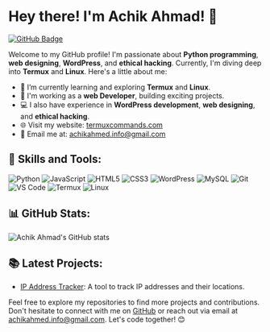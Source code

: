 # Hey there! I'm Achik Ahmad! 👋

[![GitHub Badge](https://img.shields.io/badge/-Achik_Ahmad-black?style=for-the-badge&logo=github&logoColor=white&link=https://github.com/Achik-Ahmed)](https://github.com/Achik-Ahmed)

Welcome to my GitHub profile! I'm passionate about **Python programming**, **web designing**, **WordPress**, and **ethical hacking**. Currently, I'm diving deep into **Termux** and **Linux**. Here's a little about me:

- 🌱 I’m currently learning and exploring **Termux** and **Linux**.
- 💼 I'm working as a **web Developer**, building exciting projects.
- 💻 I also have experience in **WordPress development**, **web designing**, and **ethical hacking**.
- 🌐 Visit my website: [termuxcommands.com](https://www.termuxcommands.com)
- 📧 Email me at: [achikahmed.info@gmail.com](mailto:achikahmed.info@gmail.com)

## 🚀 Skills and Tools:
<div align="left">
  
![Python](https://img.shields.io/badge/-Python-blue?style=for-the-badge&logo=python&logoColor=white&labelColor=306998)
![JavaScript](https://img.shields.io/badge/-JavaScript-yellow?style=for-the-badge&logo=javascript&logoColor=white&labelColor=f7df1e)
![HTML5](https://img.shields.io/badge/-HTML5-orange?style=for-the-badge&logo=html5&logoColor=white&labelColor=e34c26)
![CSS3](https://img.shields.io/badge/-CSS3-blue?style=for-the-badge&logo=css3&logoColor=white&labelColor=1572b6)
![WordPress](https://img.shields.io/badge/-WordPress-blue?style=for-the-badge&logo=wordpress&logoColor=white&labelColor=21759b&logoWidth=40&logoHeight=40)
![MySQL](https://img.shields.io/badge/-MySQL-blue?style=for-the-badge&logo=mysql&logoColor=white&labelColor=4479a1)
![Git](https://img.shields.io/badge/-Git-black?style=for-the-badge&logo=git&logoColor=white&labelColor=f05032)
![VS Code](https://img.shields.io/badge/-VS_Code-blue?style=for-the-badge&logo=visual-studio-code&logoColor=white&labelColor=007acc)
![Termux](https://img.shields.io/badge/-Termux-green?style=for-the-badge&logo=gnu-bash&logoColor=white&labelColor=black)
![Linux](https://img.shields.io/badge/-Linux-yellow?style=for-the-badge&logo=linux&logoColor=white&labelColor=black)

</div>

## 📊 GitHub Stats:
![Achik Ahmad's GitHub stats](https://github-readme-stats.vercel.app/api?username=Achik-Ahmed&show_icons=true&theme=radical)

## 📚 Latest Projects:
- [IP Address Tracker](https://github.com/Achik-Ahmed/ip-Address-Tracker): A tool to track IP addresses and their locations.

Feel free to explore my repositories to find more projects and contributions. Don't hesitate to connect with me on [GitHub](https://github.com/Achik-Ahmed) or reach out via email at achikahmed.info@gmail.com. Let's code together! 😊
